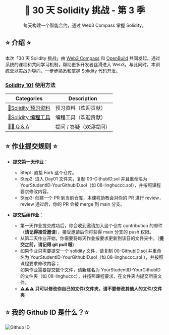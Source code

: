 <div align="center">

# 🚀 30 天 Solidity 挑战 - 第 3 季

每天构建一个智能合约，通过 Web3 Compass 掌握 Solidity。

</div>

## ⭐ 介绍 ⭐

本次「30 天 Solidity 挑战」由 [Web3 Compass](https://www.web3compass.xyz/) 和 [OpenBuild](https://openbuild.xyz/) 共同发起。通过系统的课程和共同学习机制，帮助更多开发者丝滑进入 Web3。与此同时，本训练营以实战为导向，一步步熟悉和掌握 Solidity 代码开发。

### [Solidity 101](https://docs.google.com/document/d/1oKys9HHUlp5fjghRK1xVogQGOzBEO8Lw_msFMWc1A5Y/edit?tab=t.0) 使用方法

| Categories                                                                                                                     | Description             |
| ------------------------------------------------------------------------------------------------------------------------------ | ----------------------- |
| [🍕Solidity 预习资料](https://docs.google.com/document/d/1oKys9HHUlp5fjghRK1xVogQGOzBEO8Lw_msFMWc1A5Y/edit?tab=t.0)            | 预习资料（欢迎贡献）    |
| [🙌Solidity 编程工具](https://docs.google.com/document/d/1oKys9HHUlp5fjghRK1xVogQGOzBEO8Lw_msFMWc1A5Y/edit?tab=t.l0otaq65kc28) | 编程工具（欢迎贡献）    |
| [🧙‍♂️ Q & A](https://docs.google.com/document/d/1oKys9HHUlp5fjghRK1xVogQGOzBEO8Lw_msFMWc1A5Y/edit?tab=t.yhjs0safg6ey)            | 提问 / 答疑（欢迎提问） |

## ⭐ 作业提交规则 ⭐

-   **提交第一天作业**：

    -   Step1: 直接 Fork 这个仓库。
    -   Step2: 进入 Day01 文件夹，复制 00-GithubID.sol 并且重命名为 YourStudentID-YourGithubID.sol（如 08-linghuccc.sol），并按照课程要求修改内容。
    -   Step3: 创建一个 PR 到当前仓库，本课程助教会对你的 PR 进行 review，review 通过后，你的 PR 会被 merge 到 main 分支。

-   **提交后续作业**：

    -   第一天作业提交成功后，你会收到邀请加入这个仓库 contribution 的邮件（**请记得接受邀请**），接受邀请后你将获得 main 分支的 push 权限。
    -   从第二天作业开始，你需要将每天作业按要求更新到该日的文件夹中。（**提交之前，请记得 git pull 哦**）
    -   如果作业只需要提交一个 solidity 文件，请复制 00-GithubID.sol 并重命名为 YourStudentID-YourGithubID.sol（如 08-linghuccc.sol ），并按照课程要求修改内容；<br>如果作业需要提交数个文件，请新建名为 YourStudentID-YourGithubID 的文件夹（如 08-linghuccc），并按照课程要求，在文件夹内提交所需文件。
    -   **⚠️⚠️⚠️ 只可以修改你自己的文件/文件夹，请不要修改其他人的文件/文件夹**

## ⭐ 我的 Github ID 是什么？⭐

![Github ID](./images/github_id.png)
